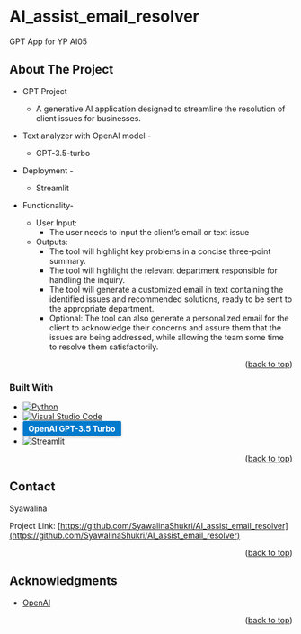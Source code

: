 <a name="readme-top"></a>
# AI_assist_email_resolver
 GPT App for YP AI05

<!-- ABOUT THE PROJECT -->
## About The Project


* GPT Project
   * A generative AI application designed to streamline the resolution of client issues for businesses.
     
* Text analyzer with OpenAI model -
    * GPT-3.5-turbo

* Deployment -
    * Streamlit

* Functionality-
    * User Input:
       * The user needs to input the client’s email or text issue
    * Outputs:
       * The tool will highlight key problems in a concise three-point summary. 
       * The tool will highlight the relevant department responsible for handling the inquiry.
       * The tool will generate a customized email in text containing the identified issues and recommended solutions, ready to be sent to the appropriate department. 
       * Optional: The tool can also generate a personalized email for the client to acknowledge their concerns and assure them that the issues are being addressed, while allowing the team some time to resolve them      satisfactorily.


<p align="right">(<a href="#readme-top">back to top</a>)</p>



### Built With

* [![Python](https://img.shields.io/badge/Python-3.8%2B-blue)](https://www.python.org/)
* [![Visual Studio Code](https://img.shields.io/badge/Visual%20Studio%20Code-Latest-blue)](https://code.visualstudio.com/)
* <a href="https://openai.com/" style="display: inline-block; background-color: #007ACC; color: #FFFFFF; font-weight: bold; padding: 5px 10px; border-radius: 3px; text-decoration: none; box-shadow: 0px 2px 4px rgba(0, 0, 0, 0.2);">OpenAI GPT-3.5 Turbo</a>
* [![Streamlit](https://img.shields.io/badge/Streamlit-Latest-blue)](https://streamlit.io/)


<p align="right">(<a href="#readme-top">back to top</a>)</p>


<!-- CONTACT -->
## Contact

Syawalina

Project Link: [https://github.com/SyawalinaShukri/AI_assist_email_resolver](https://github.com/SyawalinaShukri/AI_assist_email_resolver)

<p align="right">(<a href="#readme-top">back to top</a>)</p>



<!-- ACKNOWLEDGMENTS -->
## Acknowledgments

* [OpenAI](https://platform.openai.com/overview)


<p align="right">(<a href="#readme-top">back to top</a>)</p>

 
